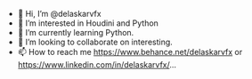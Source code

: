 - 👋 Hi, I’m @delaskarvfx
- 👀 I’m interested in Houdini and Python 
- 🌱 I’m currently learning Python.
- 💞️ I’m looking to collaborate on interesting.
- 📫 How to reach me https://www.behance.net/delaskarvfx or https://www.linkedin.com/in/delaskarvfx/...

<!---
delaskarvfx/delaskarvfx is a ✨ special ✨ repository because its `README.md` (this file) appears on your GitHub profile.
You can click the Preview link to take a look at your changes.
--->
